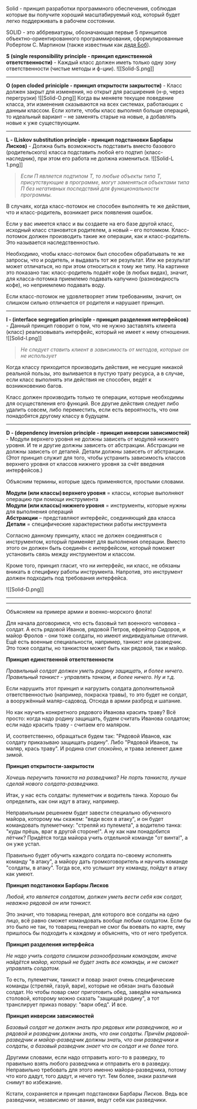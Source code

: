 Solid - принцип разработки программного обеспечения, соблюдая которые вы получите хороший масштабируемый код, который будет легко поддерживать в рабочем состоянии.

SOLID - это аббревиатуры, обозначающая первые 5 принципов объектно-ориентированного программирования, сформулированные Робертом С. Мартином (также известным как [дядя Боб]([https://en.wikipedia.org/wiki/Robert_C._Martin|Дядя])). 

**S  (single responsibility principle - принцип единственной ответственности)** - Каждый класс должен иметь только одну зону ответственности (чистые методы и ф-ции).
![[Solid-S.png]]

---

**O  (open cloded priniciple - принцип открытости закрытости)** - Класс должен закрыт для изменения, но открыт для расширения (н-р, через перегрузки)
![[Solid-O.png]]
Когда вы меняете текущее поведение класса, эти изменения сказываются на всех системах, работающих с данным классом. Если хотите, чтобы класс выполнял больше операций, то идеальный вариант – не заменять старые на новые, а добавлять новые к уже существующим.

---

**L - (Liskov substitution principle - принцип подстановки Барбары Лисков)** - Должна быть возможность подставить вместо базового (родительского) класса подставить любой его подтип (класс-наследник), при этом его работа не должна измениться.
![[Solid-L 1.png]]
> _Если П является подтипом Т, то любые объекты типа Т, присутствующие в программе, могут заменяться объектами типа П без негативных последствий для функциональности программы._

В случаях, когда класс-потомок не способен выполнять те же действия, что и класс-родитель, возникает риск появления ошибок.  
  
Если у вас имеется класс и вы создаете на его базе другой класс, исходный класс становится родителем, а новый – его потомком. Класс-потомок должен производить такие же операции, как и класс-родитель. Это называется наследственностью.  
  
Необходимо, чтобы класс-потомок был способен обрабатывать те же запросы, что и родитель, и выдавать тот же результат. Или же результат может отличаться, но при этом относиться к тому же типу. На картинке это показано так: класс-родитель подаёт кофе (в любых видах), значит, для класса-потомка приемлемо подавать капучино (разновидность кофе), но неприемлемо подавать воду.  
  
Если класс-потомок не удовлетворяет этим требованиям, значит, он слишком сильно отличается от родителя и нарушает принцип.

---

**I - (interface segregation principle - принцип разделения интерфейсов)** - Данный принцип говорит о том, что не нужно заставлять клиента (класс) реализовывать интерфейс, который не имеет к нему отношения.
![[Solid-I.png]]
>_Не следует ставить клиент в зависимость от методов, которые он не использует_

Когда классу приходится производить действия, не несущие никакой реальной пользы, это выливается в пустую трату ресурса, а в случае, если класс выполнять эти действия не способен, ведёт к возникновению багов.  
  
Класс должен производить только те операции, которые необходимы для осуществления его функций. Все другие действия следует либо удалить совсем, либо переместить, если есть вероятность, что они понадобятся другому классу в будущем.

---

**D - (dependency inversion principle - принцип инверсии зависимостей)** - Модули верхнего уровня не должны зависеть от модулей нижнего уровня. И те и другие должны зависеть от абстракции. Абстракции не должны зависеть от деталей. Детали должны зависеть от абстракции. (Этот принцип служит для того, чтобы устранить зависимость классов верхнего уровня от классов нижнего уровня за счёт введения интерфейсов.)

Объясним термины, которые здесь применяются, простыми словами.  
  
**Модули (или классы) верхнего уровня** = классы, которые выполняют операцию при помощи инструмента  
**Модули (или классы) нижнего уровня** = инструменты, которые нужны для выполнения операций  
**Абстракции** – представляют интерфейс, соединяющий два класса  
**Детали** = специфические характеристики работы инструмента  
  
Согласно данному принципу, класс не должен соединяться с инструментом, который применяет для выполнения операции. Вместо этого он должен быть соединён с интерфейсом, который поможет установить связь между инструментом и классом.

Кроме того, принцип гласит, что ни интерфейс, ни класс, не обязаны вникать в специфику работы инструмента. Напротив, это инструмент должен подходить под требования интерфейса.

![[Solid-D.png]]

---
---

Объясняем на примере армии и военно-морского флота!

Для начала договоримся, что есть базовый тип военного человека - солдат. А есть рядовой Иванов, рядовой Петров, ефрейтор Сидоров, и майор Фролов - они тоже солдаты, но имеют индивидуальные отличия. Ещё есть военные специальности, например, танкист или разведчик. Это тоже солдаты, но танкистом может быть как рядовой, так и майор.  

**Принцип единственной ответственности**

_Правильный солдат должен уметь родину защищать, и более ничего. Правильный танкист - управлять танком, и более ничего. Ну и т.д._

Если нарушить этот принцип и нагрузить солдата дополнительной ответственностью (например, покраска травы), то это будет не солдат, а вооружённый маляр-садовод. Отсюда в армии разброд и шатание.

Но как научить конкретного рядового Иванова красить траву? Всё просто: когда надо родину защищать, будем считать Иванова солдатом; если надо красить траву - считаем его маляром.

И, соответственно, обращаться будем так: "Рядовой Иванов, как солдату приказываю защищать родину". Либо "Рядовой Иванов, ты маляр, крась траву". И родина спит спокойно, и трава зеленеет даже зимой.

**Принцип открытости-закрытости**

_Хочешь переучить танкиста на разведчика? Не порть танкиста, лучше сделай нового солдата-разведчика._

Итак, у нас есть солдаты: пулеметчик и водитель танка. Хорошо бы определить, как они идут в атаку, например.
  
Неправильным решением будет завести специально обученного майора, которому мы скажем: "веди всех в атаку", и он будет командовать пулеметчику: "стреляй из пулемета", а водителю танка: "куды прёшь, враг в другой стороне!". А ну как нам понадобится лётчик? Придётся тогда майора учить отдельной команде "от винта!", а он уже устал.

Правильно будет обучить каждого солдата по-своему исполнять команду "в атаку", а майору дать громкоговоритель и научить команде "солдаты, в атаку". Тогда все, кто услышит эту команду, пойдут в атаку как умеют.

**Принцип подстановки Барбары Лисков**

_Любой, кто является солдатом, должен уметь вести себя как солдат, неважно рядовой он или танкист._

Это значит, что товарищ генерал, для которого все солдаты на одно лицо, всё равно сможет командовать вообще любым солдатом. Если бы это было не так, то товарищ генерал не смог бы воевать по карте, ему пришлось бы подходить к каждому и объяснять, что от него требуется.

**Принцип разделения интерфейса**

_Не надо учить солдата слишком разнообразным командам, иначе найдётся майор, который не будет знать все команды, и не сможет управлять солдатом._

То есть, пулеметчик, танкист и повар знают очень специфические команды (стреляй, газуй, вари), которые не обязан знать базовый солдат. Но чтобы повар смог приготовить обед, заведём начальника столовой, которому можно сказать "защищай родину", а тот транслирует приказ повару: "вари обед". И все.

**Принцип инверсии зависимостей**

_Базовый солдат не должен знать про рядовых или разведчиков, но и рядовой и разведчик должны знать, что они солдаты. Причём рядовой-разведчик и майор-разведчик должны знать, что они разведчики и солдаты, а базовый разведчик знает что он солдат и не более того._

Другими словами, если надо отправить кого-то в разведку, то правильно взять любого разведчика и отправить его в разведку. Неправильно требовать для этого именно майора-разведчика, потому что кого дадут, того дадут, и нечего тут. Тем более, знаки различия снимут во избежание.

Кстати, сохраняется и принцип подстановки Барбары Лисков. Ведь все разведчики, независимо от звания, ведут себя как разведчики.